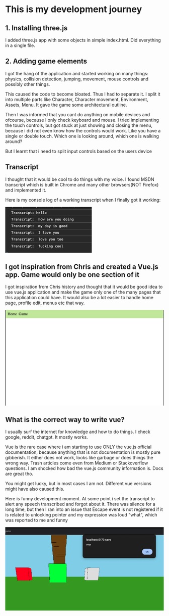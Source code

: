 # This is my development journey

## 1. Installing three.js

I added three.js app with some objects in simple index.html. Did everything in a single file.

## 2. Adding game elements

I got the hang of the application and started working on many things: physics, collision detection, jumping, movement,
mouse controls and possibly other things. 

This caused the code to become bloated. Thus I had to separate it. I split it into multiple parts like
Character, Character movement, Environment, Assets, Menu. It gave the game some architectural outline.

Then I was informed that you cant do anything on mobile devices and ofcourse, because I only check keyboard and mouse.
I tried implementing the touch controls, but got stuck at just showing and closing the menu, because i 
did not even know how the controls would work. Like you have a single or double touch. Which one is looking around,
which one is walking around? 

But I learnt that i need to split input controls based on the users device

## Transcript

I thought that it would be cool to do things with my voice. 
I found MSDN transcript which is built in Chrome and many other browsers(NOT Firefox) and implemented it.

Here is my console log of a working transcript when I finally got it working:

![Image with transcript console logs](01_transcript.png)

## I got inspiration from Chris and created a Vue.js app. Game would only be one section of it

I got inspiration from Chris history and thought that it would be good idea to use vue.js application 
and make the game only one of the many pages that this application could have.
It would also be a lot easier to handle home page, profile edit, menus etc that way.

![Image with initial website](02_initial_website.png)

## What is the correct way to write vue?

I usually surf the internet for knowledge and how to do things. I check google, reddit, chatgpt. It mostly works.

Vue is the rare case where i am starting to use ONLY the vue.js official documentation, because anything
that is not documentation is mostly pure gibberish. It either does not work, looks like garbage or does things 
the wrong way. Trash articles come even from Medium or Stackoverflow questions. I am shocked how bad the vue.js
community information is. Docs are great tho.  

You might get lucky, but in most cases I am not. Different vue versions might have also caused this. 

Here is funny development moment. At some point i set the transcript to alert any speech transcribed and forgot about it.
There was silence for a long time, but then I ran into an issue that Escape event is not registered if it is related to
unlocking pointer and my expression was loud "what", which was reported to me and funny

![Image with funny development moment](03_funny_development_moment.png)
